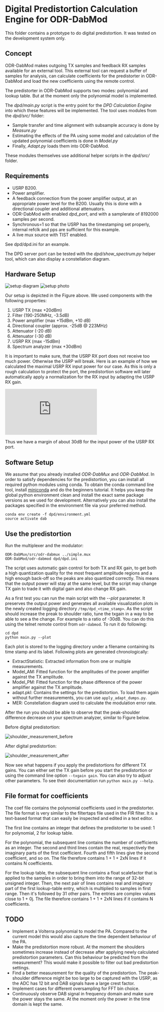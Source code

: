 Digital Predistortion Calculation Engine for ODR-DabMod
=======================================================

This folder contains a prototype to do digital predistortion. It was tested on
the development system only.

Concept
-------

ODR-DabMod makes outgoing TX samples and feedback RX samples available for an external tool. This
external tool can request a buffer of samples for analysis, can calculate coefficients for the
predistorter in ODR-DabMod and load the new coefficients using the remote control.

The predistorter in ODR-DabMod supports two modes: polynomial and lookup table.
But at the moment only the polynomial model is implemented.

The *dpd/main.py* script is the entry point for the *DPD Calculation Engine* into which these
features will be implemented. The tool uses modules from the *dpd/src/* folder:

- Sample transfer and time alignment with subsample accuracy is done by *Measure.py*
- Estimating the effects of the PA using some model and calculation of the updated
  polynomial coefficients is done in *Model.py*
- Finally, *Adapt.py* loads them into ODR-DabMod.

These modules themselves use additional helper scripts in the *dpd/src/* folder.

Requirements
------------

- USRP B200.
- Power amplifier.
- A feedback connection from the power amplifier output, at an appropriate power level for the B200.
  Usually this is done with a directional coupler and additional attenuators.
- ODR-DabMod with enabled *dpd_port*, and with a samplerate of 8192000 samples per second.
- Synchronous=1 so that the USRP has the timestamping set properly, internal refclk and pps
  are sufficient for this example.
- A live mux source with TIST enabled.

See dpd/dpd.ini for an example.

The DPD server port can be tested with the *dpd/show_spectrum.py* helper tool, which can also display
a constellation diagram.

Hardware Setup
--------------

![setup diagram](img/setup_diagram.svg)
![setup photo](img/setup_photo.svg)

Our setup is depicted in the Figure above. We used components with the following properties:
 1. USRP TX (max +20dBm)
 2. Filter (190-250MHz, -3.5dB)
 3. Power amplifier (max +15dBm, +10 dB)
 4. Directional coupler (approx. -25dB @ 223MHz)
 5. Attenuator (-20 dB)
 6. Attenuator (-30 dB)
 7. USRP RX (max -15dBm)
 8. Spectrum analyzer (max +30dBm)

It is important to make sure, that the USRP RX port does not receive too much power. Otherwise the USRP will break. Here is an example of how we calculated the maximal USRP RX input power for our case. As this is only a rough calculation to protect the port, the predistortion software will later automatically apply a normalization for the RX input by adapting the USRP RX gain.


![P_{TX} + P_{PA} - P_{SP} - P_{AT} = 20dBm + 10dB -25dB -50dB = -45dBm](http://www.sciweavers.org/tex2img.php?eq=P_%7BTX%7D+%2B+P_%7BPA%7D+-+P_%7BSP%7D+-+P_%7BAT%7D+%3D+20dBm+%2B+10dB+-25dB+-50dB+%3D+-45dBm&bc=White&fc=Black&im=jpg&fs=12&ff=arev&edit=)

Thus we have a margin of about 30dB for the input power of the USRP RX port.


Software Setup
--------------

We assume that you already installed *ODR-DabMux* and *ODR-DabMod*. In order to satisfy dependencies for the predistortion, you can install all required python modules using conda. To obtain the conda command line tool, install [miniconda](https://conda.io/docs/user-guide/install/linux.html) and do the beginners tutorial. It helps you keep the global python environment clean and install the exact same package versions as we used for development. Alternatively you can also install the packages specified in the environment file via your preferred method.

```
conda env create -f dpd/environment.yml
source activate dab
```

Use the predistortion
----------------------

Run the multiplexer and the modulator:

```
ODR-DabMux/src/odr-dabmux ../simple.mux
ODR-DabMod/odr-dabmod dpd/dpd.ini
```

The script uses automatic gain control for both TX and RX gain, to get both a high quantization quality for the most frequent amplitude regions and a high enough back-off so the peaks are also quantized correctly. This means that the output power will stay at the same level, but the script may change TX gain to trade it with digital gain and also change RX gain.

As a first test you can run the main script with the *--plot* parameter. It preserves the output power and generates all available visualization plots in the newly created logging directory `/tmp/dpd_<time_stamp>`. As the script should increase the preak to shoulder ratio, tune the txgain in a way to be able to see a the change. For example to a ratio of -30dB. You can do this using the telnet remote control from `odr-dabmod`. To run it do following:

```
cd dpd
python main.py --plot
```

Each plot is stored to the logging directory under a filename containing its time stamp and its label. Following plots are generated chronologically:

 - ExtractStatistic: Extracted information from one or multiple measurements.
 - Model\_AM: Fitted function for the amplitudes of the power amplifier against the TX amplitude.
 - Model\_PM: Fitted function for the phase difference of the power amplifier against the TX amplitude.
 - adapt.pkl: Contains the settings for the predistortion. To load them again without further measurements, you can use `apply_adapt_dumps.py`.
 - MER: Constellation diagram used to calculate the modulation error rate.

After the run you should be able to observe that the peak-shoulder difference decrease on your spectrum analyzer, similar to Figure below.

Before digital predistortion:

![shoulder_measurement_before](img/shoulder_measurement_before.png)

After digital predistortion:

![shoulder_measurement_after](img/shoulder_measurement_after.png)

Now see what happens if you apply the predistortions for different TX gains. You can either set the TX gain before you start the predistortion or using the command line option `--txgain gain`. You can also try to adjust other parameters. To see their documentation run `python main.py --help`.

File format for coefficients
----------------------------
The coef file contains the polynomial coefficients used in the predistorter. The file format is
very similar to the filtertaps file used in the FIR filter. It is a text-based format that can
easily be inspected and edited in a text editor.

The first line contains an integer that defines the predistorter to be used:
1 for polynomial, 2 for lookup table.

For the polynomial, the subsequent line contains the number of coefficients
as an integer. The second and third lines contain the real, respectively the
imaginary parts of the first coefficient. Fourth and fifth lines give the
second coefficient, and so on. The file therefore contains 1 + 1 + 2xN lines if
it contains N coefficients.

For the lookup table, the subsequent line contains a float scalefactor that is
applied to the samples in order to bring them into the range of 32-bit unsigned
integer. Then, the next pair of lines contains real and imaginary part of the first
lookup-table entry, which is multiplied to samples in first range. Then it's
followed by 31 other pairs. The entries are complex values close to 1 + 0j.
The file therefore contains 1 + 1 + 2xN lines if it contains N coefficients.

TODO
----

 - Implement a Volterra polynomial to model the PA. Compared to the current model this would also capture the time dependent behaviour of the PA.
 - Make the predistortion more robust. At the moment the shoulders sometimes increase instead of decrease after applying newly calculated predistortion parameters. Can this behaviour be predicted from the measurement? This would make it possible to filter out bad predistortion settings.
 - Find a better measurement for the quality of the predistortion. The peak-shoulder difference might be too large to be captured with the USRP, as the ADC has 12 bit and DAB signals have a large crest factor.
 - Implement cases for different oversampling for FFT bin choice.
 - Continuously observe DAB signal in frequency domain and make sure the power stays the same. At the moment only the power in the time domain is kept the same.
